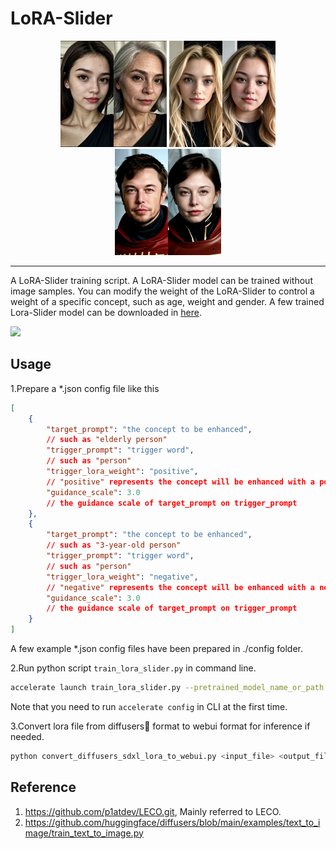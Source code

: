 # LoRA-Slider

<center>
<img src="pic/age_slider.png" width=170>
<img src="pic/weight_slider.png" width=170>
<img src="pic/gender_slider.png" width=170>
</center>

---

A LoRA-Slider training script. A LoRA-Slider model can be trained without image samples. You can modify the weight of the LoRA-Slider to control a weight of a specific concept, such as age, weight and gender. A few trained Lora-Slider model can be downloaded in [here](https://civitai.com/models/281934/lora-slider).

![](pic/00005-191128579.png)

## Usage

1.Prepare a *.json config file like this

```json
[
    {
        "target_prompt": "the concept to be enhanced",
        // such as "elderly person"
        "trigger_prompt": "trigger word", 
        // such as "person"
        "trigger_lora_weight": "positive", 
        // "positive" represents the concept will be enhanced with a positive weight of lora and be suppressed with a negative weight of lora.
        "guidance_scale": 3.0 
        // the guidance scale of target_prompt on trigger_prompt
    },
    {
        "target_prompt": "the concept to be enhanced",
        // such as "3-year-old person"
        "trigger_prompt": "trigger word", 
        // such as "person"
        "trigger_lora_weight": "negative", 
        // "negative" represents the concept will be enhanced with a negative weight of lora and be suppressed with a positive weight of lora.
        "guidance_scale": 3.0 
        // the guidance scale of target_prompt on trigger_prompt
    }
]

```
A few example *.json config files have been prepared in ./config folder.



2.Run python script `train_lora_slider.py` in command line.

```bash
accelerate launch train_lora_slider.py --pretrained_model_name_or_path runwayml/stable-diffusion-v1-5 --prompt_config_path config/age_slider.json
```
Note that you need to run `accelerate config` in CLI at the first time.

3.Convert lora file from diffusers🤗 format to webui format for inference if needed.
```bash
python convert_diffusers_sdxl_lora_to_webui.py <input_file> <output_file>
```

## Reference
1. https://github.com/p1atdev/LECO.git, Mainly referred to LECO.
2. https://github.com/huggingface/diffusers/blob/main/examples/text_to_image/train_text_to_image.py 